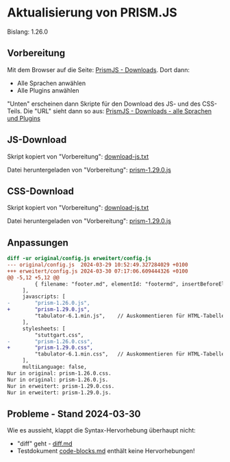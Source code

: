 Aktualisierung von PRISM.JS
===========================

Bislang: 1.26.0

Vorbereitung
------------

Mit dem Browser auf die Seite: [PrismJS - Downloads](https://prismjs.com/download.html).
Dort dann:

- Alle Sprachen anwählen
- Alle Plugins anwählen

"Unten" erscheinen dann Skripte für den Download des JS- und des CSS-Teils.
Die "URL" sieht dann so aus: [PrismJS - Downloads - alle Sprachen und Plugins](https://prismjs.com/download.html#themes=prism&languages=markup+css+clike+javascript+abap+abnf+actionscript+ada+agda+al+antlr4+apacheconf+apex+apl+applescript+aql+arduino+arff+armasm+arturo+asciidoc+aspnet+asm6502+asmatmel+autohotkey+autoit+avisynth+avro-idl+awk+bash+basic+batch+bbcode+bbj+bicep+birb+bison+bnf+bqn+brainfuck+brightscript+bro+bsl+c+csharp+cpp+cfscript+chaiscript+cil+cilkc+cilkcpp+clojure+cmake+cobol+coffeescript+concurnas+csp+cooklang+coq+crystal+css-extras+csv+cue+cypher+d+dart+dataweave+dax+dhall+diff+django+dns-zone-file+docker+dot+ebnf+editorconfig+eiffel+ejs+elixir+elm+etlua+erb+erlang+excel-formula+fsharp+factor+false+firestore-security-rules+flow+fortran+ftl+gml+gap+gcode+gdscript+gedcom+gettext+gherkin+git+glsl+gn+linker-script+go+go-module+gradle+graphql+groovy+haml+handlebars+haskell+haxe+hcl+hlsl+hoon+http+hpkp+hsts+ichigojam+icon+icu-message-format+idris+ignore+inform7+ini+io+j+java+javadoc+javadoclike+javastacktrace+jexl+jolie+jq+jsdoc+js-extras+json+json5+jsonp+jsstacktrace+js-templates+julia+keepalived+keyman+kotlin+kumir+kusto+latex+latte+less+lilypond+liquid+lisp+livescript+llvm+log+lolcode+lua+magma+makefile+markdown+markup-templating+mata+matlab+maxscript+mel+mermaid+metafont+mizar+mongodb+monkey+moonscript+n1ql+n4js+nand2tetris-hdl+naniscript+nasm+neon+nevod+nginx+nim+nix+nsis+objectivec+ocaml+odin+opencl+openqasm+oz+parigp+parser+pascal+pascaligo+psl+pcaxis+peoplecode+perl+php+phpdoc+php-extras+plant-uml+plsql+powerquery+powershell+processing+prolog+promql+properties+protobuf+pug+puppet+pure+purebasic+purescript+python+qsharp+q+qml+qore+r+racket+cshtml+jsx+tsx+reason+regex+rego+renpy+rescript+rest+rip+roboconf+robotframework+ruby+rust+sas+sass+scss+scala+scheme+shell-session+smali+smalltalk+smarty+sml+solidity+solution-file+soy+sparql+splunk-spl+sqf+sql+squirrel+stan+stata+iecst+stylus+supercollider+swift+systemd+t4-templating+t4-cs+t4-vb+tap+tcl+tt2+textile+toml+tremor+turtle+twig+typescript+typoscript+unrealscript+uorazor+uri+v+vala+vbnet+velocity+verilog+vhdl+vim+visual-basic+warpscript+wasm+web-idl+wgsl+wiki+wolfram+wren+xeora+xml-doc+xojo+xquery+yaml+yang+zig&plugins=line-highlight+line-numbers+show-invisibles+autolinker+wpd+custom-class+file-highlight+show-language+jsonp-highlight+highlight-keywords+remove-initial-line-feed+inline-color+previewers+autoloader+keep-markup+command-line+unescaped-markup+normalize-whitespace+data-uri-highlight+toolbar+copy-to-clipboard+download-button+match-braces+diff-highlight+filter-highlight-all+treeview)

JS-Download
-----------

Skript kopiert von "Vorbereitung": [download-js.txt](download-js.txt)

Datei heruntergeladen von "Vorbereitung": [prism-1.29.0.js](prism-1.29.0.js)

CSS-Download
------------

Skript kopiert von "Vorbereitung": [download-js.txt](download-css.txt)

Datei heruntergeladen von "Vorbereitung": [prism-1.29.0.js](prism-1.29.0.css)

Anpassungen
-----------

``` diff
diff -ur original/config.js erweitert/config.js
--- original/config.js	2024-03-29 10:52:49.327284029 +0100
+++ erweitert/config.js	2024-03-30 07:17:06.609444326 +0100
@@ -5,12 +5,12 @@
         { filename: "footer.md", elementId: "footermd", insertBeforeElementId: "bottomid", isNavbar: true },
     ],
     javascripts: [
-        "prism-1.26.0.js",
+        "prism-1.29.0.js",
         "tabulator-6.1.min.js",    // Auskommentieren für HTML-Tabellen
     ],
     stylesheets: [
         "stuttgart.css",
-        "prism-1.26.0.css",
+        "prism-1.29.0.css",
         "tabulator-6.1.min.css",   // Auskommentieren für HTML-Tabellen
     ],
     multiLanguage: false,
Nur in original: prism-1.26.0.css.
Nur in original: prism-1.26.0.js.
Nur in erweitert: prism-1.29.0.css.
Nur in erweitert: prism-1.29.0.js.
```

Probleme - Stand 2024-03-30
--------

Wie es aussieht, klappt die Syntax-Hervorhebung überhaupt nicht:

- "diff" geht - [diff.md](diff.md)
- Testdokument [code-blocks.md](code-blocks.md) enthält keine Hervorhebungen!
